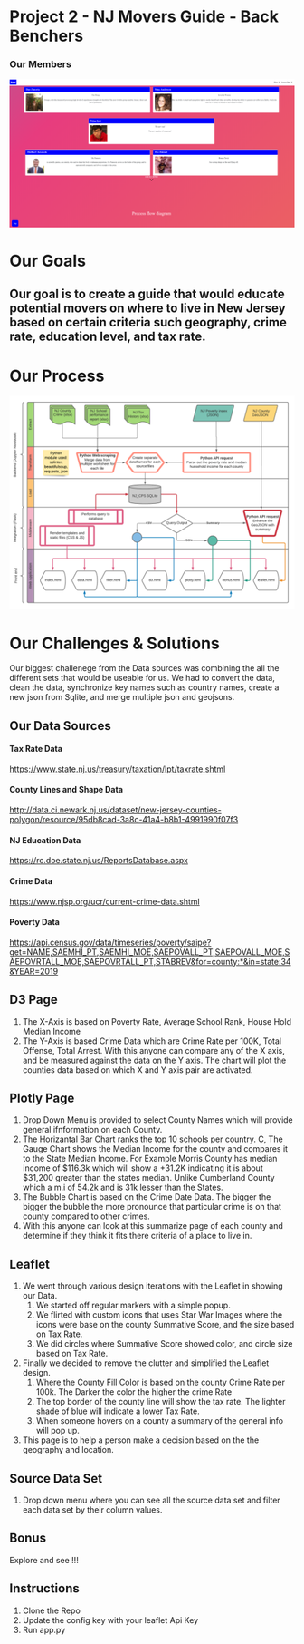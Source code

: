 # Project 2 - NJ Movers Guide - Back Benchers

### Our Members
![Intro](ScreenShots/Intro.png)


# Our Goals
## Our goal is to create a guide that would educate potential movers on where to live in New Jersey based on certain criteria such geography, crime rate, education level, and tax rate.

# Our Process
![Flow](static/images/etl-flowchart.png)

# Our Challenges & Solutions

Our biggest challenege from the Data sources was combining the all the different sets that would be useable for us. We had to convert the data, clean the data, synchronize key names such as country names, create a new json from Sqlite, and merge multiple json and geojsons. 


## Our Data Sources

 #### Tax Rate Data
 https://www.state.nj.us/treasury/taxation/lpt/taxrate.shtml
 #### County Lines and Shape Data
 http://data.ci.newark.nj.us/dataset/new-jersey-counties-polygon/resource/95db8cad-3a8c-41a4-b8b1-4991990f07f3
 #### NJ Education Data
 https://rc.doe.state.nj.us/ReportsDatabase.aspx
 #### Crime Data
 https://www.njsp.org/ucr/current-crime-data.shtml
 #### Poverty Data
https://api.census.gov/data/timeseries/poverty/saipe?get=NAME,SAEMHI_PT,SAEMHI_MOE,SAEPOVALL_PT,SAEPOVALL_MOE,SAEPOVRTALL_MOE,SAEPOVRTALL_PT,STABREV&for=county:*&in=state:34&YEAR=2019


## D3 Page
  1) The X-Axis is based on Poverty Rate, Average School Rank, House Hold Median Income
  2) The Y-Axis is based Crime Data which are Crime Rate per 100K, Total Offense, Total Arrest.
With this anyone can compare any of the X axis, and be measured against the data on the Y axis. The chart will plot the counties data based on which X and Y axis pair are activated.

## Plotly Page
 1. Drop Down Menu is provided to select County Names which will provide general ifnformation on each County.
 2. The Horizantal Bar Chart ranks the top 10 schools per country.
 C, The Gauge Chart shows the Median Income for the county and compares it to the State Median Income. For Example Morris County has median income of $116.3k which will show a +31.2K indicating it is about $31,200 greater than the states median. Unlike Cumberland County which a m.i of 54.2k and is 31k lesser than the States.
 3. The Bubble Chart is based on the Crime Date Data. The bigger the bigger the bubble the more pronounce that particular crime is on that county compared to other crimes.
 4. With this anyone can look at this summarize page of each county and determine if they think it fits there criteria of a place to live in.
 
 ## Leaflet
  1. We went through various design iterations with the Leaflet in showing our Data. 
     1. We started off regular markers with a simple popup.
     2. We flirted with custom icons that uses Star War Images where the icons were base on the county Summative Score, and the size based on Tax Rate.
     3. We did circles where Summative Score showed color, and circle size based on Tax Rate.
  2. Finally we decided to remove the clutter and simplified the Leaflet design.
     1. Where the County Fill Color is based on the county Crime Rate per 100k. The Darker the color the higher the crime Rate
     2. The top border of the county line will show the tax rate. The lighter shade of blue will indicate a lower Tax Rate.
     3. When someone hovers on a county a summary of the general info will pop up.
  3. This page is to help a person make a decision based on the the geography and location.

  
  ## Source Data Set
  1. Drop down menu where you can see all the source data set and filter each data set by their column values.
  
  
  ## Bonus
   Explore and see !!!

  ## Instructions
  1. Clone the Repo
  2. Update the config key with your leaflet Api Key
  3. Run app.py
